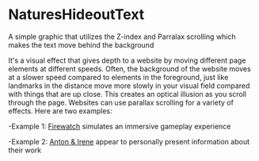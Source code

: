 # NaturesHideoutText
A simple graphic that utilizes the Z-index and Parralax scrolling which makes the text move behind the background 

It's a visual effect that gives depth to a website by moving different page elements at different speeds. Often, the background of the website moves at a slower speed compared to elements in the foreground, just like landmarks in the distance move more slowly in your visual field compared with things that are up close. This creates an optical illusion as you scroll through the page.
Websites can use parallax scrolling for a variety of effects. Here are two examples:

-Example 1: [Firewatch](https://www.firewatchgame.com/) simulates an immersive gameplay experience

-Example 2: [Anton & Irene](https://antonandirene.com/) appear to personally present information about their work
